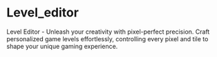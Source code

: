 # Level_editor
Level Editor - Unleash your creativity with pixel-perfect precision. Craft personalized game levels effortlessly, controlling every pixel and tile to shape your unique gaming experience.
